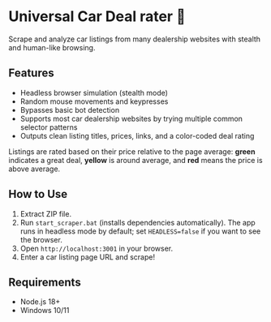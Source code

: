 # Universal Car Deal rater 🚗

Scrape and analyze car listings from many dealership websites with stealth and human-like browsing.

## Features
- Headless browser simulation (stealth mode)
- Random mouse movements and keypresses
- Bypasses basic bot detection
- Supports most car dealership websites by trying multiple common selector patterns
- Outputs clean listing titles, prices, links, and a color-coded deal rating

Listings are rated based on their price relative to the page average:
**green** indicates a great deal, **yellow** is around average, and **red**
means the price is above average.

## How to Use
1. Extract ZIP file.
2. Run `start_scraper.bat` (installs dependencies automatically). The app runs
   in headless mode by default; set `HEADLESS=false` if you want to see the
   browser.
3. Open `http://localhost:3001` in your browser.
4. Enter a car listing page URL and scrape!

## Requirements
- Node.js 18+
- Windows 10/11
